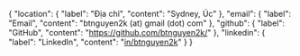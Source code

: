 {
    "location": {
        "label": "Địa chỉ",
        "content": "Sydney, Úc"
    },
    "email": {
        "label": "Email",
        "content": "btnguyen2k (at) gmail (dot) com"
    },
    "github": {
        "label": "GitHub",
        "content": "https://github.com/btnguyen2k/"
    },
    "linkedin": {
        "label": "LinkedIn",
        "content": "[in/btnguyen2k](https://www.linkedin.com/in/btnguyen2k/)"
    }
}
